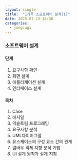 ```yaml
---
layout: single
title:  "1과목 소프트웨어 설계(1)"
date: 2025-07-13-18:38 
categories:
  - jungcugi
---
```




### 소프트웨어 설계

#### 단계  
1. 요구사항 확인
2. 화면 설계
3. 애플리케이션 설계
4. 인터페이스 설계

#### 목차  
1. Case  
2. 애자일  
3. 익슽트림 프로그래밍  
4. 요구사항 분석  
5. UML다이어그램  
6. 유스케이스의 구성 요소 간의 관계  
7. 럼바우 객체 지향 분석 기법  
8. UI 설계 원칙과 설계 지침

